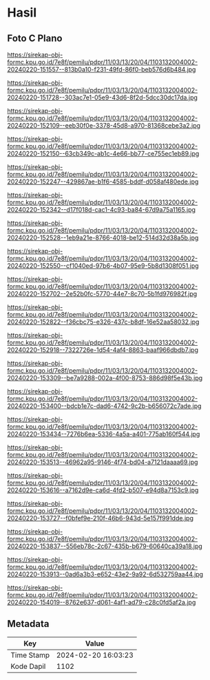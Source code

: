 # Hasil

## Foto C Plano

https://sirekap-obj-formc.kpu.go.id/7e8f/pemilu/pdpr/11/03/13/20/04/1103132004002-20240220-151557--813b0a10-f231-49fd-86f0-beb576d6b484.jpg

https://sirekap-obj-formc.kpu.go.id/7e8f/pemilu/pdpr/11/03/13/20/04/1103132004002-20240220-151728--303ac7e1-05e9-43d6-8f2d-5dcc30dc17da.jpg

https://sirekap-obj-formc.kpu.go.id/7e8f/pemilu/pdpr/11/03/13/20/04/1103132004002-20240220-152109--eeb30f0e-3378-45d8-a970-81368cebe3a2.jpg

https://sirekap-obj-formc.kpu.go.id/7e8f/pemilu/pdpr/11/03/13/20/04/1103132004002-20240220-152150--63cb349c-ab1c-4e66-bb77-ce755ec1eb89.jpg

https://sirekap-obj-formc.kpu.go.id/7e8f/pemilu/pdpr/11/03/13/20/04/1103132004002-20240220-152247--429867ae-b1f6-4585-bddf-d058af480ede.jpg

https://sirekap-obj-formc.kpu.go.id/7e8f/pemilu/pdpr/11/03/13/20/04/1103132004002-20240220-152342--d17f018d-cac1-4c93-ba84-67d9a75a1165.jpg

https://sirekap-obj-formc.kpu.go.id/7e8f/pemilu/pdpr/11/03/13/20/04/1103132004002-20240220-152528--1eb9a21e-8766-4018-be12-514d32d38a5b.jpg

https://sirekap-obj-formc.kpu.go.id/7e8f/pemilu/pdpr/11/03/13/20/04/1103132004002-20240220-152550--cf1040ed-97b6-4b07-95e9-5b8d1308f051.jpg

https://sirekap-obj-formc.kpu.go.id/7e8f/pemilu/pdpr/11/03/13/20/04/1103132004002-20240220-152702--2e52b0fc-5770-44e7-8c70-5b1fd976982f.jpg

https://sirekap-obj-formc.kpu.go.id/7e8f/pemilu/pdpr/11/03/13/20/04/1103132004002-20240220-152822--f36cbc75-e326-437c-b8df-16e52aa58032.jpg

https://sirekap-obj-formc.kpu.go.id/7e8f/pemilu/pdpr/11/03/13/20/04/1103132004002-20240220-152918--7322726e-1d54-4af4-8863-baaf966dbdb7.jpg

https://sirekap-obj-formc.kpu.go.id/7e8f/pemilu/pdpr/11/03/13/20/04/1103132004002-20240220-153309--be7a9288-002a-4f00-8753-886d98f5e43b.jpg

https://sirekap-obj-formc.kpu.go.id/7e8f/pemilu/pdpr/11/03/13/20/04/1103132004002-20240220-153400--bdcb1e7c-dad6-4742-9c2b-b656072c7ade.jpg

https://sirekap-obj-formc.kpu.go.id/7e8f/pemilu/pdpr/11/03/13/20/04/1103132004002-20240220-153434--7276b6ea-5336-4a5a-a401-775ab160f544.jpg

https://sirekap-obj-formc.kpu.go.id/7e8f/pemilu/pdpr/11/03/13/20/04/1103132004002-20240220-153513--46962a95-9146-4f74-bd04-a7121daaaa69.jpg

https://sirekap-obj-formc.kpu.go.id/7e8f/pemilu/pdpr/11/03/13/20/04/1103132004002-20240220-153616--a7162d9e-ca6d-4fd2-b507-e94d8a7153c9.jpg

https://sirekap-obj-formc.kpu.go.id/7e8f/pemilu/pdpr/11/03/13/20/04/1103132004002-20240220-153727--f0bfef9e-210f-46b6-943d-5e157f991dde.jpg

https://sirekap-obj-formc.kpu.go.id/7e8f/pemilu/pdpr/11/03/13/20/04/1103132004002-20240220-153837--556eb78c-2c67-435b-b679-60640ca39a18.jpg

https://sirekap-obj-formc.kpu.go.id/7e8f/pemilu/pdpr/11/03/13/20/04/1103132004002-20240220-153913--0ad6a3b3-e652-43e2-9a92-6d532759aa44.jpg

https://sirekap-obj-formc.kpu.go.id/7e8f/pemilu/pdpr/11/03/13/20/04/1103132004002-20240220-154019--8762e637-d061-4af1-ad79-c28c0fd5af2a.jpg


## Metadata

| Key        | Value               |
| ---------- | ------------------- |
| Time Stamp | 2024-02-20 16:03:23 |
| Kode Dapil | 1102                |



